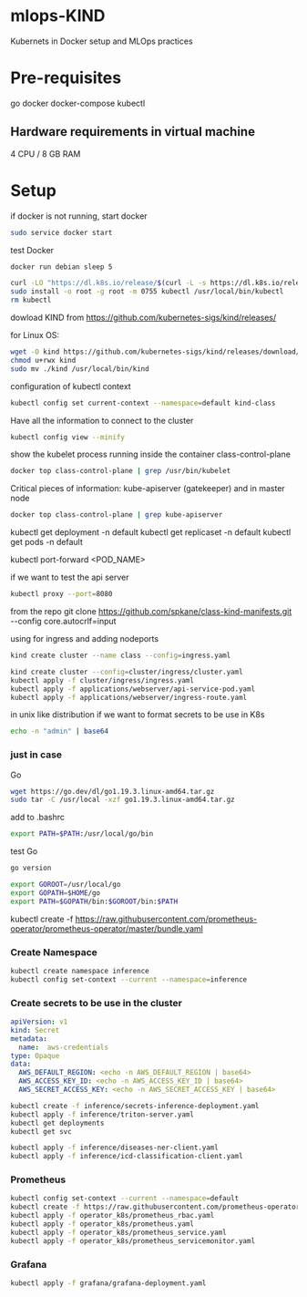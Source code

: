 # mlops-KIND
Kubernets in Docker setup and MLOps practices

# Pre-requisites
go
docker
docker-compose
kubectl

## Hardware requirements in virtual machine
4 CPU / 8 GB RAM

# Setup
if docker is not running, start docker
```bash
sudo service docker start
```
test Docker
```bash
docker run debian sleep 5
```
```bash
curl -LO "https://dl.k8s.io/release/$(curl -L -s https://dl.k8s.io/release/stable.txt)/bin/linux/amd64/kubectl"
sudo install -o root -g root -m 0755 kubectl /usr/local/bin/kubectl
rm kubectl
```


dowload KIND from https://github.com/kubernetes-sigs/kind/releases/

for Linux OS:
```bash
wget -O kind https://github.com/kubernetes-sigs/kind/releases/download/v0.17.0/kind-linux-amd64
chmod u+rwx kind
sudo mv ./kind /usr/local/bin/kind
```
configuration of kubectl context
```bash
kubectl config set current-context --namespace=default kind-class
 ```   

Have all the information to connect to the cluster
```bash
kubectl config view --minify
```

show the kubelet process running inside the container class-control-plane
```bash
docker top class-control-plane | grep /usr/bin/kubelet
```

Critical pieces of information:
kube-apiserver (gatekeeper)
and in master node
```bash
docker top class-control-plane | grep kube-apiserver
```

kubectl get deployment -n default
kubectl get replicaset -n default
kubectl get pods -n default

kubectl port-forward <POD_NAME> <PORT>


if we want to test the api server
```bash
kubectl proxy --port=8080
```
from the repo
git clone https://github.com/spkane/class-kind-manifests.git     --config core.autocrlf=input


using for ingress and adding nodeports
```bash
kind create cluster --name class --config=ingress.yaml
```


```bash
kind create cluster --config=cluster/ingress/cluster.yaml
kubectl apply -f cluster/ingress/ingress.yaml
kubectl apply -f applications/webserver/api-service-pod.yaml
kubectl apply -f applications/webserver/ingress-route.yaml
```
in unix like distribution if we want to format secrets to be use in K8s
```bash
echo -n "admin" | base64
```














### just in case

Go
```bash
wget https://go.dev/dl/go1.19.3.linux-amd64.tar.gz
sudo tar -C /usr/local -xzf go1.19.3.linux-amd64.tar.gz
```
add to .bashrc
```bash
export PATH=$PATH:/usr/local/go/bin
```
test Go
```bash
go version

export GOROOT=/usr/local/go
export GOPATH=$HOME/go
export PATH=$GOPATH/bin:$GOROOT/bin:$PATH

```



kubectl create -f https://raw.githubusercontent.com/prometheus-operator/prometheus-operator/master/bundle.yaml


### Create Namespace ###

```bash
kubectl create namespace inference
kubectl config set-context --current --namespace=inference
```

### Create secrets to be use in the cluster ###

```yaml
apiVersion: v1
kind: Secret
metadata:
  name:  aws-credentials
type: Opaque
data:
  AWS_DEFAULT_REGION: <echo -n AWS_DEFAULT_REGION | base64>
  AWS_ACCESS_KEY_ID: <echo -n AWS_ACCESS_KEY_ID | base64>
  AWS_SECRET_ACCESS_KEY: <echo -n AWS_SECRET_ACCESS_KEY | base64>
```

```bash
kubectl create -f inference/secrets-inference-deployment.yaml 
kubectl apply -f inference/triton-server.yaml
kubectl get deployments
kubectl get svc
```

```bash
kubectl apply -f inference/diseases-ner-client.yaml
kubectl apply -f inference/icd-classification-client.yaml
```

### Prometheus ###

```bash
kubectl config set-context --current --namespace=default
kubectl create -f https://raw.githubusercontent.com/prometheus-operator/prometheus-operator/master/bundle.yaml
kubectl apply -f operator_k8s/prometheus_rbac.yaml
kubectl apply -f operator_k8s/prometheus.yaml
kubectl apply -f operator_k8s/prometheus_service.yaml
kubectl apply -f operator_k8s/prometheus_servicemonitor.yaml
```

### Grafana ###

```bash
kubectl apply -f grafana/grafana-deployment.yaml 
```

